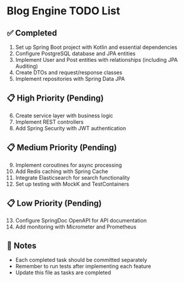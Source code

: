 # Blog Engine TODO List

## ✅ Completed
1. Set up Spring Boot project with Kotlin and essential dependencies
2. Configure PostgreSQL database and JPA entities
3. Implement User and Post entities with relationships (including JPA Auditing)
4. Create DTOs and request/response classes
5. Implement repositories with Spring Data JPA

## 📋 High Priority (Pending)
6. Create service layer with business logic
7. Implement REST controllers
8. Add Spring Security with JWT authentication

## 📋 Medium Priority (Pending)
9. Implement coroutines for async processing
10. Add Redis caching with Spring Cache
11. Integrate Elasticsearch for search functionality
12. Set up testing with MockK and TestContainers

## 📋 Low Priority (Pending)
13. Configure SpringDoc OpenAPI for API documentation
14. Add monitoring with Micrometer and Prometheus

## 📝 Notes
- Each completed task should be committed separately
- Remember to run tests after implementing each feature
- Update this file as tasks are completed